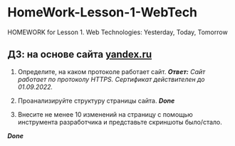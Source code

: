 # HomeWork-Lesson-1-WebTech
HOMEWORK for Lesson 1. Web Technologies: Yesterday, Today, Tomorrow
## ДЗ: на основе сайта  [yandex.ru](https://yandex.ru/)
1. Определите, на каком протоколе работает сайт.
_**Ответ:** Сайт работает по протоколу HTTPS. Сертификат действителен до 01.09.2022._
2. Проанализируйте структуру страницы сайта.
_**Done**_

3. Внесите не менее 10 изменений на страницу с помощью инструмента разработчика и представьте скриншоты было/стало.

_**Done**_

